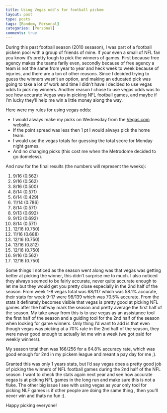 ```yaml
---
title: Using Vegas odd’s for football pickem
layout: post
type: posts
tags: [Random, Personal]
categories: [Personal]
comments: true
---
```


During this past football season (2010 sesason), I was part of a football pickem pool with a group of friends of mine.  If your even a small of NFL fan you know it’s pretty tough to pick the winners of games.  First because free agency makes the teams farily even, secondly because of free agency a team is not the same from year to year and heck week to week because of injuries, and there are a ton of other reasons.  Since I decided trying to guess the winners wasn’t an option, and making an educated pick was going to take a lot of work and time I didn’t have I decided to use vegas odds to pick my winners.  Another reason I chose to use vegas odds was to see how accurate Vegas was in picking NFL football games, and maybe if I’m lucky they’ll help me win a little money along the way.  

Here were my rules for using vegas odds:

+ I would always make my picks on Wednesday from the [Vegas.com](https://www.vegas.com/gaming/?utm_content=WYlUkDWlJTFjzWgythXfI0rEUkkXLWwuNxnwxI0&utm_campaign=27795_267847&utm_medium=affiliate&utm_source=impactradius&irgwc=1) website.
+ If the point spread was less then 1 pt I would always pick the home team.
+ I would use the vegas totals for guessing the total score for Monday night games.
+ And no changing picks (this cost me when the Metrodome decided to go domeless).

And now for the final results (the numbers will represent the weeks):

1. 9/16 (0.562)
2. 9/16 (0.562)
3. 8/16 (0.500)
4. 8/14 (0.571) 
5. 6/14 (0.429)
6. 11/14 (0.786)
7. 8/14 (0.571)
8. 9/13 (0.692)
9. 9/13 (0.692)
10. 8/14 (0.571)
11. 12/16 (0.750)
12. 11/16 (0.688)
13. 12/16 (0.750)
14. 13/16 (0.812)
15. 12/16 (0.750)
16. 9/16 (0.562)
17. 12/16 (0.750)

Some things I noticed as the season went along was that vegas was getting better at picking the winner, this didn’t surprise me to much.  I also noticed they always seemed to be fairly accurate, never quite accurate enough to let me but they would get you pretty close especially in the 2nd half of the season.  From week 1-8 vegas total was 68/117 which was 58.1% accurate, their stats for week 9-17 were 98/139 which was 70.5% accurate.  From the stats it definately becomes visible that vegas is pretty good at picking NFL games after the halfway mark the season and pretty average the first half of the season.  My take away from this is to use vegas as an assistance tool the first half of the season and a guiding tool for the 2nd half of the season when looking for game winners.  Only thing I’d want to add is that even though vegas was picking at a 70% rate in the 2nd half of the season, they were never good enough to actually let me win a week (we got paid for weekly winners). 

My season total then was 166/256 for a 64.8% accuracy rate, which was good enough for 2nd in my pickem league and meant a pay day for me ;). 

Granted this was only 1 years stats, but I’d say vegas does a pretty good job of picking the winners of NFL football games during the 2nd half of the NFL season.  I want to check the stats again next year and see how accurate vegas is at picking NFL games in the long run and make sure this is not a fluke.  The other big issue I see with using vegas as your only tool for picking NLF games is if other people are doing the same thing , then you’ll never win and thats no fun :). 

Happy picking everyone!